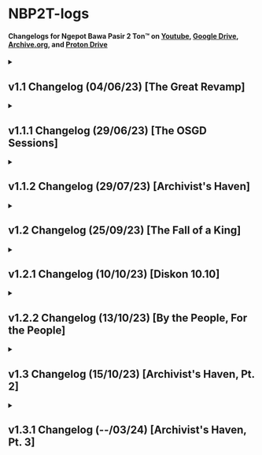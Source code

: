 # NBP2T-logs

#### Changelogs for Ngepot Bawa Pasir 2 Ton™ on [Youtube](https://www.youtube.com/playlist?list=PLgPPq_siGJwJ0YzFQI2p7lJtnqYy6A7Ij), [Google Drive](https://drive.google.com/drive/folders/1-0dJXqH5fjDpY0YPSd2q83ZPp4nDC_jv?usp=drive_link), [Archive.org](https://archive.org/details/NBP2T), and [Proton Drive](https://drive.proton.me/urls/7N74AK8CY4#sLYy7EMN6AX4)

<details>
  <summary><h2>v1.1 Changelog (04/06/23) [The Great Revamp]</h2></summary>

  
  <h3>TL;DR</h3>
  
  - **Revamped 30+ Songs** (changed to their respective original remixers instead of reposters)
  - **Restored some songs** from deletion  
  - **Sort from newest** (I forgot to add this for the longest time)
  - **Fully archiving most of the mp3s** alongside crediting their original remixers (almost 2gb and will upload sometimes later perhaps)
  - **Removed weird and shit songs** you won't remember either way
  
  

<details>
    <summary><h3>Full changelog</h3></summary>

  #### Re-added removed songs
  - Re-added **Hiding Hala Haiding** by **DJ Jimmy On the Mix**
  - Re-added **DJ Terpikat Barakatak** by **Taufiq Akmal**
  - Re-added **I Love Mama Mantu**
  - Re-added **Kimi No Toriko** by **DJ Desa**
  - Re-added **DJ Papa Muda**
  - Re-added **DJ Play Date** along with its original remixer
  - Re-added **DJ Gam Gam Piri** along with its original remixer
  - Re-added **Meneketehe Phonk**
  - Re-added **Jerawat Rindu** (you know which song this is when you listen to it)
  - Re-added **DJ Ubur Ubur** (indihome paket phoenix full ver)
  - Re-added **DJ Good Life x Ela Ela**
  - Re-added **DJ Mari Bercinta** (atas artis bawah gratis)
  - Re-added **DJ Let Me Down Slowly**
  - Re-added **DJ Tanti Pargoy Preminim** (x Tremor)
  - Re-added **DJ Lo Mati Gue Party x Lagu Untukmu**
  and a lot more but I'm too lazy to write all of them

  #### Added More Viral Songs
  - Added **I Wanna Get High x Sepahit Topi Miring**
  - Added **Melody Keju Joget Pragos**

  #### Misc. Additions
  - **Added Runtah from IMP ID** because I misinputed the old Runtah
  - **Added As If It's Your Last x Cupid** because I wanted to piss Hasan off
  - **Added DJ Derniere Danse** because Hasan likes Indila and I wanted to piss him off again
  - **Added a better version of DJ Aku Merindu** because 
    - a. Old one got privated 
    - b. I wanted to piss off my dad
  - **Added original Meneketehe** because it sounds like a jedag jedug already
  - **Added new DJ Heat Waves**, but it seems to be muted and copystriked
  - **Changed DJ New Rules** because the old one was ass
  - **Now sorted from newest first** and new videos will now always go on top
  - **Backed up all the currently existing songs** in the playlist. I will later upload it to a hosting site.
</details>
 </details>


<details>
  <summary><h2>v1.1.1 Changelog (29/06/23) [The OSGD Sessions]</h2></summary>

<h3>TL;DR</h3>

  - **Added some new songs, some coming from <a href="https://www.youtube.com/watch?v=DCJJ350Bmm4">OSGDmemes' DJ Set Session</a>** 
  - **Added the oldest available upload of DJ Rindu Semalam**, but I doubt that it's the original remixer.

<details>
  <summary><h3>Full changelog</h3></summary>

  #### New Songs
  - **Added Cikicikibambam x Amor Probido** ((welot kang copet))
  - **Added DJ She Doesn't Mind**
  - **Added Pernikahan Dini (Sped Up)** (thanks for the submission from my sister)
  - **Added Di Reject (Sped Up)** (again, thanks for the submission from my sister)
  - **Added DJ Wiro Sableng**
  - **Added DJ Emang Kamu Dasar Lonte Bajingan** (submission by @onepip on Discord)
  - **Added** the correct **DJ Kill Bill**
  - **Added DJ Aku Di Matamu**
  - **Added DJ Aw Aw Aw**
  - **Added DJ Kisses Back**
 
  </details>
</details>

<details>
  <summary><h2>v1.1.2 Changelog (29/07/23) [Archivist's Haven]</h2></summary>

<h3>TL;DR</h3>

  - **Uploaded the archived songs to Google Drive.** Might contain songs deleted from the playlist. Check it out <a href="https://drive.google.com/drive/folders/1-8_wOOYFYgYm4K1Sq37ayXA5b4ORpDPf?usp=drive_link">here<a/>.
  - **Re-added 2 deleted songs and added 3 new songs.**

<details>
  <summary><h3>Full changelog</h3></summary>

  #### Uploaded the JJ Archive to Google Drive
   Named it the "ETS2 Radio" because I use these songs during delivery in ETS2.  
   Folder will auto-update so I don't have to worry about reuploading stuff  
   [Free to download, btw](https://drive.google.com/drive/folders/1-8_wOOYFYgYm4K1Sq37ayXA5b4ORpDPf?usp=drive_link)
  

  #### New songs
  - **Added DJ Papa Americano** from **Exel Sack** the big boy
  - **Added DJ Luffy Thai Remix** (this was actually an old submission I never got to add)
  - **Added DJ Hamil Duluan x Soulja Boy** (youuuuuuu)
  - **Added DJ She Doesn't Mind**, this time from **Djremix Thai**

  #### Re-added removed songs
  - Re-added **Mak Lemak Lemak** but now it's the original remixer
  - Re-added **DJ Sweet Little Bumblebee** by **Adit Fvnky Rmx**
  - Re-added **DJ Gafarastyle Jungle Dutch**
  </details>
</details>


<details>
  <summary><h2>v1.2 Changelog (25/09/23) [The Fall of a King]</h2></summary>

<h3>TL;DR</h3>

  - **First huge revamp of the playlist!!!** Sadly not a good one.
  - **Re-added some songs and added new songs.** One of them is a pretty well known club banger. 

<details>
  <summary><h3>Full changelog</h3></summary>

  #### Huge Revamp! DJ Mbon Mbon songs are all gone!
  Much as I'm sad to announce this, it seems that DJ Mbon Mbon's channel has been deleted and/or taken down.     
  All of his songs are still available on the [Google Drive](https://drive.google.com/drive/folders/1-8_wOOYFYgYm4K1Sq37ayXA5b4ORpDPf?usp=drive_link) though.   
  You're always in our hearts, DJ Mbon Mbon.

  #### New songs
  - **Added Peggy Gou - Nanana (Koplo Is Me Remix)**
  - **Added DJ In The Stars** by **DJ Komang**
  - **Added DJ Gratata** by **DJ Cantik**
  - **Added Sahara** by Whisnu Santika (WELCOME TO SAHARA B**CH)


  #### Re-added removed songs
  - Re-added **DJ Skibidi Bom** by the original remixer, **Dede Kelvin**
  - Re-added **DJ Booty Call x Super Freaky Girl** by **RYAN TMR**
  - Re-added **DJ Bukan Cinta 1 atau 2** by **Ucil Fvnky**
  - Re-added **DJ Joget Keju Pragos** by **Unyil Funky**
  - Re-added **Kutukan Mantan** by **Lusiana Malala** (I wrongly added a reupload previously) ((huge thanks to **@officialyaperson** in Discord for reminding me))
 
  </details>
</details>


<details>
  <summary><h2>v1.2.1 Changelog (10/10/23) [Diskon 10.10]</h2></summary>

<h3>TL;DR</h3>

  - ~~**Discount Time!!!**~~ Just kidding, there is no such thing as a discount in the playlist.  
  - **Re-added some deleted songs and added lots of new songs.**
  - **BROUGHT A LOST MEDIA FROM THE DEAD.** Like seriously, it took me almost a year to find this song and it came back like nothing had happened. 

<details>
  <summary><h3>Full changelog</h3></summary>

  #### Resurrected a lost media!
  I'm not exaggerating when I say that this was the hardest one to find.  
  It took me about 8 months to find before this song resurfaced in the web archive.  
  Anyways, probably will reupload on my channel (or not, because the last time I've seen this song, it was being copystriked)  

  Oh. Yeah. Forgot to tell you. It's **Care Bebek** from **DJ ERKA**.

  #### New songs
  - **Added DJ Corona** (this is peak humor according to Indonesians in 2023)
  - **Added DJ Campina** by **DJ Wahyu RMX**
  - **Added Pantun Janda** by **Muqadam** (this wasn't a DJ song but I figured it was enough of a banger that I need to include this here)
  - **Added Ikan Dalam Kolam** by **Muqadam** (same reason as above)
  - **Added DJ Bernyanyi** by **Ramuji Akmal Sadega**
  - **Added DJ Die For You** by **Raymondphilipus** (turns out not as bad as I thought)
  - **Added DJ Skibidi Bom**, this time from **Hendy Adji**
  - **Added DJ Paket Ashiap** by **Jay Stefan**
  - **Added DJ Japanese Goblin x Jedag Jedug Preman** by **Afrian AF** (I swear I hate this song so much)
  - **Added Move Your Body x Pak Cepak Jeder** by **Unyil 12 Remix**
  - **Added Bila Tiba (Funkot Remix)** by **Adhyarta Funkot**

  #### Re-added removed songs
  - Re-added **DJ Untuk Pengisi Hatiku** by the original remixer, **DJ Komang Rimex**
  - Re-added **DJ Chica Loca** by **Zein Fvnky**
  - Re-added **Jedag Jedug Preman** by **Afrian AF** because for some reason the old one got taken down
 
  </details>
</details>

<details>
  <summary><h2>v1.2.2 Changelog (13/10/23) [By the People, For the People]</h2></summary>

<h3>TL;DR</h3>

  - **Submissions! Fun!** Like, really. You guys are doing me a huge favor here by curating this playlist with y'all's taste.  
    I can't curate every single song ever (and I might be oblivious to some of the songs you folks listen to), so by submitting songs,  
    you guys are helping me a huge lot over this playlist. Thank you again.

<details>
  <summary><h3>Full changelog</h3></summary>
  
  #### Song Submissions!!! (I'm so happy if you can't tell)
  - **Added DJ Cikini ke Gondangdia** by **Nabih Fvnky** (thanks to **@accamaw** on Discord for reminding me that this song exists) ((actually no thanks because i hated this song so much))
  - **Added DJ Persija OT** by **DJ FAKHRI** (again, huge thanks to **@accamaw**) ((this is even worse))
  - **Added DJ Pergi Pagi Pulang Pagi** by **Fikri Asia** (thanks to my sister for the submission) ((i legitimately forgot this song exists even though i listened to it live weeks prior))
  - **Added DJ Karna Su Sayang** by **Mocil Fvnky** (submission by **@officialyaperson** on Discord)
  - **Added DJ Malam Pagi x Hamil Duluan** by **Lil Mizan** (another submission by **@officialyaperson**)
  - **Added Kutukan Mantan**, but this time it's from **Angelbert Rap** (yet another gacor submission by **@officialyaperson**)
  - **Added DJ Hadal Ahbek** by **DJ Tebang** (courtesy of **@truejune.** on Discord, thanks a lot homeboy)
  - **Added DJ Ci Ciro Ciro Funkot (Slowed + Reverb)** by **Randa Prasetyo** (such a banger submission were made by **@fardan.** on Discord)
  - **Added DJ Ya Odna (Slowed + Reverb)** by **SAEE RMX** (once again, a submission from **@fardan.**)
  - **Added DJ Penjaga Hati House** by **Rumah Baja** (a very unexpected submission from **@deedzz.**, dude knows what's music to my ears)

Hit me up anywhere if you want to submit anything. Mostly Discord @andiama and Instagram [@pictureswithaiden](https://www.instagram.com/pictureswithaiden/).
 
  </details>
</details>

<details>
  <summary><h2>v1.3 Changelog (15/10/23) [Archivist's Haven, Pt. 2]</h2></summary>

<h3>TL;DR</h3>

  - **Archive.org backups!** Peep it over [here](https://archive.org/details/NBP2T)
  - **Added correct metadatas for the Google Drive backup** (and subsequently Archive.org)
  - **Revamped and added some songs following the addition of correct metadata** including 1 lost media restored out of my curiosity

<details>
  <summary><h3>Full changelog</h3></summary>
  
  #### Archive.org backup
  Let's hope this one stays up forever. I really don't want to leave these songs unattended with my GDrive because Google could do anything if they wanted to.  
  Better safe than sorry, right? Anyways this would probably be updated every few weeks or months.  
  I don't have the time to attend it everytime I download new songs.  
  [Always free to download, of course](https://archive.org/details/NBP2T)

  #### Correct metadatas(!)
  Sorry for neglecting this for the longest time.  
  Pretty dumb to think that I can rename filenames but can't change the filename into metadata tags.
  Anyways, updates already pushed to the Google Drive and Archive.org backups (sadly not available for YouTube but oh well)

  #### Revamped and replaced songs
  - Replaced **DJ Untuk Pengisi Hatiku x Mama Muda** with the original one. Turns out it was called **Ku Tak Akan Bersuara x Mama Muda**. My bad.
  - Added the original **DJ De Ra Go** (which was made by **Noka AxL**) without removing the sped up one.
  - Replaced **DJ Hei Apa Apa x Tak Tak Tik Tik** by **Donny Fernanda** (sorry the original name was very vulgar I had to change it a little)
  - Replaced **DJ Hooh Tenan x Ente Kadang Kadang** with the original remixer, **Mirza Mohamad**
  - Replaced **DJ Pak Wong Vong** reupload with the one from **DJ Hengky**
  - Added **DJ Rungkad** by **Dhea Angela** without removing the sped up version.
  - Replaced **DJ Israel Babi** into an extended one. Thank you, **Unknown** on YT.
  - Replaced **DJ Perawan Desa** with the [hopefully] original one.
  - Replaced **DJ Domba Kuring** with another reuploaded one. Let's just hope this one holds.
  - Replaced **DJ Realme** with a full version one where **Ikky Pahlevii** remixes other ringtones too

  #### More submissions
  - **Added DJ Jujur Sa Su Bilang** by **༒•MAYKEL MANTOW•༒** (no im not joking thats his youtube username)
  - **Added DJ Wheels On The Bus Cocomelon** by **DJ Tebang** (submission by me) ((this was so far the worst joke submission ever made))
  - **Added DJ I Just Can't** by **Kevin Rater** (submission by **@fardan.**)
  - **Added DJ As If It's Your Last** by **Nopal Kiky** (submission by **@truejune.**)
  - **Re-added DJ It's Only Me** after missing for over a year. Thank you, **Yoga BeatMap** I had so much trouble looking for your content. 


  </details>
</details>


<details>
  <summary><h2>v1.3.1 Changelog (--/03/24) [Archivist's Haven, Pt. 3]</h2></summary>

<h3>TL;DR</h3>

  - **Mooooooooooore Submissions!** As per usual!
  - **New Backup Method**?!!!?!?? Indeed! This time it's on Proton Drive. Go check it out [here](https://drive.proton.me/urls/7JES72G0MR#ApNlehXhxQ5w).

<details>
  <summary><h3>Full changelog</h3></summary>
  
  #### Added and replaced new stuff (including submissions!)
  - Replaced **DJ Ainsi Bas La Vida** to its original remixer, **DJ USUP**
  - Replaced **DJ Harmoni** by **Nofin Asia**
  - Replaced **DJ Close Your Eyes x Bangun Pagi Selfie** by **DJ Kunam** (which was officially recognized by KSHMR!)
  - Added **DJ Mungkin Kurang Goyang** by **Iwansteep** (sorry I forgor to add this even though I've listened to it about 10 times now)
  - Added **DJ Trombone x Pelan Pelan Pak Sopir** by **Naufal Akbar** (I love the brass so much in this song, legitimately a well made remix for me personally)
  - Replaced **DJ All Night x Telahepa** by **DJ Nansuya**, now not a reupload.
  - Replaced **DJ Linting Daun** by **DJ Love**
  - Added **DJ Love Nwantiti** by **CAHYO 0103 RNDM**
  - Added **DJ Welcom To PUBG Mobile**, originally by **Rahmat Tahalu**, now remixed by the one and only composer who [had beef with Pizza Hut Indonesia for 28 hours](https://twitter.com/_mardial_/status/1714281468124610729), **Mardial**!
  - Added **DJ Sosweet Breakfunk** by **fmputra**
  - Added **DJ Sosweet Breakfunk (Sped Up)** by **fmputra**(too) ((ok i'll admit to speeding it up myself and not taking the ones from the internet, sorry folks.))
  - Replaced **DJ Dulu Something Sekarang Nothing** by **Rahmat Tahalu** because the old one was removed from YouTube
  - Added **DJ Trombone** by **Ely Syahreza feat. Ilham VZR**
  - Added **DJ I Love You 3000 x Nanda Lemon**, by **RK MIX** (NANDA LEMOOOOOOOON)
  - Added **DJ Maumere**, by **DJ Komang Rimex**
  - Added **DJ Mengapa Mudahnya Hatimu Mendua** by **Dennis Dethan** (Lagu gimmick BUSSID Bang Windah)
  - Added **DJ Malam Pagi x Hamil Duluan x Sampe Bawah** by **Soundingin** (this is the closest version I can get to a Sampe Bawah remix)
  - Added **DJ Goyang Dayung Mashup** by **Maman Fvndy** (this was taken down very quickly after I added to my playlist)
  - Added **DJ Closed Doors x Terbang Bersamaku** by **Maman Fvndy**
  - Added **DJ Joanna Mashup** by **Maman Fvndy**
  - Added **DJ Diperchaos Edamame** by **Hikmal AR** (I had to pull this one out from the depths of archive.org)
  - Added **Ahok Durjana Phonk Remix** by **lilepan** (was unlisted the last time I've seen it)
  - Added **Oke Gas 2** by **Richard Jersey**
  - Added **DJ Terlalu** by **Hendy Adji**
  - Added **DJ Senam Pramuka** by **DJ Nansuya**
  - Added **DJ Wadadadang** by **DJ Nansuya**
  - Added **DJ Aku Lagi Bete** by **DJ Nansuya**
  - Added **DJ Isabella Mashup** by **Ecko Pillow** (this is such a banger tbh)
  - Added **DJ Pikiranku Lepas** by **Kila Fvnky**
  - Added **DJ Om Anton Lari Maraton** by **Entus Korena** (bruakakakak)
  - Added **DJ Tokyo Drift x Hamil Duluan** by **Anantavinnie** (my sister really liked this remix for some reason)
  - Added **DJ Meriang (Sped Up)** (no source because the speed up dude didn't credit it :((()
  - Added **DJ What It Is** by **Adit Fvnky Rmx**
  - Added **DJ What It Is (Breakbeat Ver.)** by **Langit XDI** (same guy as the dude who made DJ Aku Di Matamu that went viral on NapKing's community at one point)
  - Added **Kopi Dangdut** by **Vita Alfia**
  - Added **DJ Tragedi Kamar Mandi** by **DJ Mahesa**
  - Added **DJ Dapa Malaria x Ngana Dengar Ni Lagu** by **Fikri Fvnky**
  - Added the original **DJ Sikok Bagi Duo**, by **DJ Dody**
  - Added **DJ My Marmalade**(pak prabowo mwah, pak prabowo jigi jaga) by **Bosil Kompeng and Reedit Tunes ID**
  - Added **DJ Fortune Cookies** by **Putra Damanik** (i just know i just pissed off like 30000 jkt48 fans out there)
  - Added **DJ Montage Gladiator Reborn** by **DJ Komang**
  - Added **One** by **Rizky Ayuba**
  - Added **DJ PRESIDEN GUOBLOK** by **FRHN MUS!C** ((((ISTANANYA MENJADI ISTANA IBLIS))))
  - Added **DJ Bukan Kaleng Kaleng** by **ARYA RMX**, renamed to **DJ Terbayang Bayang Kamu** for simplicity purposes
  - Added **DJ Santri Pekok** by **Bongobarbar**
  </details>
</details>
